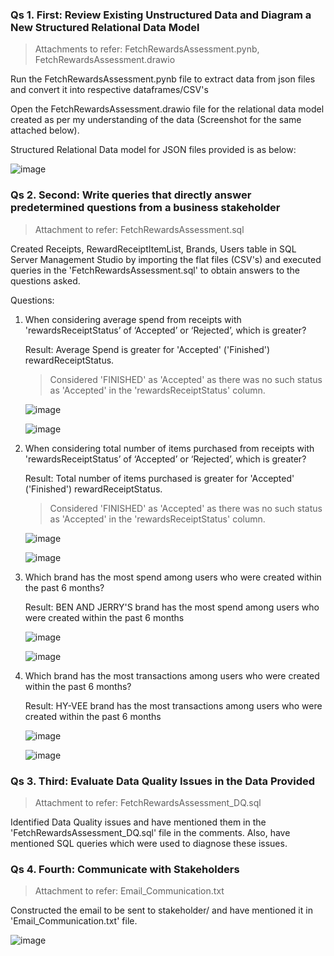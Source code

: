 ### Qs 1. First: Review Existing Unstructured Data and Diagram a New Structured Relational Data Model

> Attachments to refer: FetchRewardsAssessment.pynb, FetchRewardsAssessment.drawio

Run the FetchRewardsAssessment.pynb file to extract data from json files and convert it into respective dataframes/CSV's

Open the FetchRewardsAssessment.drawio file for the relational data model created as per my understanding of the data (Screenshot for the same attached below).

Structured Relational Data model for JSON files provided is as below:

![image](https://github.com/user-attachments/assets/68bd50ca-10f6-49df-bb6e-f9a726cd463b)


### Qs 2. Second: Write queries that directly answer predetermined questions from a business stakeholder

> Attachment to refer: FetchRewardsAssessment.sql

Created Receipts, RewardReceiptItemList, Brands, Users table in SQL Server Management Studio by importing the flat files (CSV's) and executed queries in the 'FetchRewardsAssessment.sql' to obtain answers to the questions asked. 

Questions: 

1. When considering average spend from receipts with 'rewardsReceiptStatus’ of ‘Accepted’ or ‘Rejected’, which is greater?

    Result: Average Spend is greater for 'Accepted' ('Finished') rewardReceiptStatus.

    > Considered 'FINISHED' as 'Accepted' as there was no such status as 'Accepted' in the 'rewardsReceiptStatus' column.

    ![image](https://github.com/user-attachments/assets/bd6bebce-c7d9-4d3c-9bbd-51c56a90dbe0)

    ![image](https://github.com/user-attachments/assets/6e1069be-f631-4c8e-930b-bb4f3b426e5b)

2. When considering total number of items purchased from receipts with 'rewardsReceiptStatus’ of ‘Accepted’ or ‘Rejected’, which is greater?
   
    Result: Total number of items purchased is greater for 'Accepted' ('Finished') rewardReceiptStatus.

    > Considered 'FINISHED' as 'Accepted' as there was no such status as 'Accepted' in the 'rewardsReceiptStatus' column.

    ![image](https://github.com/user-attachments/assets/5d68435f-288a-476b-8373-546ec8ed599e)

    ![image](https://github.com/user-attachments/assets/9fbe5ea8-2198-49af-a914-4c2f3a54a01d)

3. Which brand has the most spend among users who were created within the past 6 months?

    Result: BEN AND JERRY'S brand has the most spend among users who were created within the past 6 months

    ![image](https://github.com/user-attachments/assets/cc8fa524-5cb7-4f48-aa91-abf2d726296f)

    ![image](https://github.com/user-attachments/assets/6e3abdfd-860d-423f-b596-50966c78f54c)

4. Which brand has the most transactions among users who were created within the past 6 months?

    Result: HY-VEE brand has the most transactions among users who were created within the past 6 months

    ![image](https://github.com/user-attachments/assets/0114bc72-b31e-43c2-a152-475c847ee3cc)

    ![image](https://github.com/user-attachments/assets/541c74fb-a6bd-4d2a-9e36-1c4a229a3a91)


### Qs 3. Third: Evaluate Data Quality Issues in the Data Provided

> Attachment to refer: FetchRewardsAssessment_DQ.sql

Identified Data Quality issues and have mentioned them in the 'FetchRewardsAssessment_DQ.sql' file in the comments. Also, have mentioned SQL queries which were used to diagnose these issues.


### Qs 4. Fourth: Communicate with Stakeholders

> Attachment to refer: Email_Communication.txt

Constructed the email to be sent to stakeholder/ and have mentioned it in 'Email_Communication.txt' file.

![image](https://github.com/user-attachments/assets/3907c0bf-1801-4ccb-a13c-c4e44b612584)

